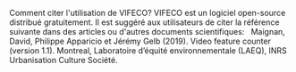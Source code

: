 Comment citer l'utilisation de VIFECO?
VIFECO est un logiciel open-source distribué gratuitement. Il est suggéré aux utilisateurs de citer la référence suivante dans des articles ou d'autres documents scientifiques:  
Maignan, David, Philippe Apparicio et Jérémy Gelb (2019). Video feature counter (version 1.1). Montreal, Laboratoire d’équité environnementale (LAEQ), INRS Urbanisation Culture Société.

